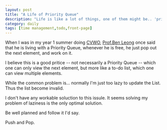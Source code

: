 ```yaml
---
layout: post
title: "A Life of Priority Queue"
description: "Life is like a lot of things, one of them might be.. 'priority queue'. I'll just keep poping, so that I'll always do the most important one."
category: daily
tags: [time management,todo,front-page]
---
```


When I was in my year 1 summer doing [CVWO](http://www.comp.nus.edu.sg/~vwo/), [Prof.Ben Leong](http://www.comp.nus.edu.sg/~bleong/) once said that he is living with a Priority Queue, whenever he is free, he just pop out the next element, and work on it.

I believe this is a good pritice -- not necessarily a Priority Queue -- which one can only view the next element, but more like a to-do list, which one can view multiple elements.

While the common problem is... normally I'm just too lazy to update the List. Thus the list become invalid.

I don't have any workable soluction to this issule. It seems solving my problem of laziness is the only optimal solution.

Be well planned and follow it I'd say.

Push and Pop.
